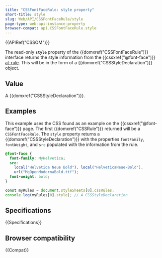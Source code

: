 ```yaml
---
title: "CSSFontFaceRule: style property"
short-title: style
slug: Web/API/CSSFontFaceRule/style
page-type: web-api-instance-property
browser-compat: api.CSSFontFaceRule.style
---
```


{{APIRef("CSSOM")}}

The read-only **`style`** property of the {{domxref("CSSFontFaceRule")}} interface returns the style information from the {{cssxref("@font-face")}} [at-rule](/en-US/docs/Web/CSS/CSS_syntax/At-rule). This will be in the form of a {{domxref("CSSStyleDeclaration")}} object.

## Value

A {{domxref("CSSStyleDeclaration")}}.

## Examples

This example uses the CSS found as an example on the {{cssxref("@font-face")}} page. The first {{domxref("CSSRule")}} returned will be a `CSSFontFaceRule`. The `style` property returns a {{domxref("CSSStyleDeclaration")}} with the properties `fontFamily`, `fontWeight`, and `src` populated with the information from the rule.

```css
@font-face {
  font-family: MyHelvetica;
  src:
    local("Helvetica Neue Bold"), local("HelveticaNeue-Bold"),
    url("MgOpenModernaBold.ttf");
  font-weight: bold;
}
```

```js
const myRules = document.styleSheets[0].cssRules;
console.log(myRules[0].style); // A CSSStyleDeclaration
```

## Specifications

{{Specifications}}

## Browser compatibility

{{Compat}}
